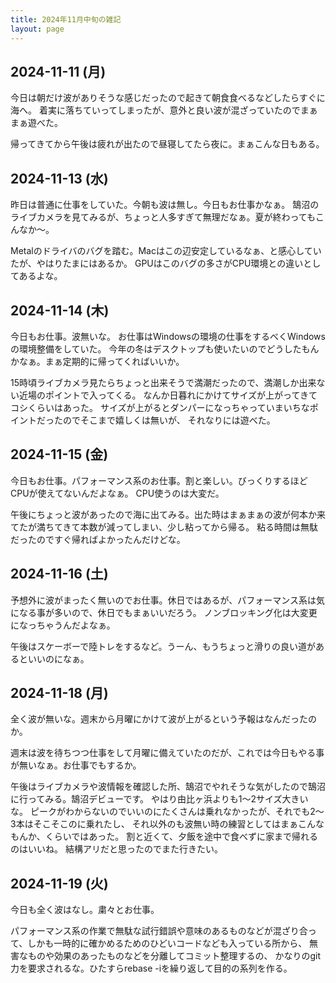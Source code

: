 ```yaml
---
title: 2024年11月中旬の雑記
layout: page
---
```


## 2024-11-11 (月)

今日は朝だけ波がありそうな感じだったので起きて朝食食べるなどしたらすぐに海へ。
着実に落ちていってしまったが、意外と良い波が混ざっていたのでまぁまぁ遊べた。

帰ってきてから午後は疲れが出たので昼寝してたら夜に。まぁこんな日もある。

## 2024-11-13 (水)

昨日は普通に仕事をしていた。今朝も波は無し。今日もお仕事かなぁ。
鵠沼のライブカメラを見てみるが、ちょっと人多すぎて無理だなぁ。夏が終わってもこんなか〜。

Metalのドライバのバグを踏む。Macはこの辺安定しているなぁ、と感心していたが、やはりたまにはあるか。
GPUはこのバグの多さがCPU環境との違いとしてあるよな。

## 2024-11-14 (木)

今日もお仕事。波無いな。
お仕事はWindowsの環境の仕事をするべくWindowsの環境整備をしていた。
今年の冬はデスクトップも使いたいのでどうしたもんかなぁ。まぁ定期的に帰ってくればいいか。

15時頃ライブカメラ見たらちょっと出来そうで満潮だったので、満潮しか出来ない近場のポイントで入ってくる。
なんか日暮れにかけてサイズが上がってきてコシくらいはあった。
サイズが上がるとダンパーになっちゃっていまいちなポイントだったのでそこまで嬉しくは無いが、
それなりには遊べた。

## 2024-11-15 (金)

今日もお仕事。パフォーマンス系のお仕事。割と楽しい。びっくりするほどCPUが使えてないんだよなぁ。
CPU使うのは大変だ。

午後にちょっと波があったので海に出てみる。出た時はまぁまぁの波が何本か来てたが満ちてきて本数が減ってしまい、少し粘ってから帰る。
粘る時間は無駄だったのですぐ帰ればよかったんだけどな。

## 2024-11-16 (土)

予想外に波がまったく無いのでお仕事。休日ではあるが、パフォーマンス系は気になる事が多いので、休日でもまぁいいだろう。
ノンブロッキング化は大変更になっちゃうんだよなぁ。

午後はスケーボーで陸トレをするなど。うーん、もうちょっと滑りの良い道があるといいのになぁ。

## 2024-11-18 (月)

全く波が無いな。週末から月曜にかけて波が上がるという予報はなんだったのか。

週末は波を待ちつつ仕事をして月曜に備えていたのだが、これでは今日もやる事が無いなぁ。お仕事でもするか。

午後はライブカメラや波情報を確認した所、鵠沼でやれそうな気がしたので鵠沼に行ってみる。鵠沼デビューです。
やはり由比ヶ浜よりも1〜2サイズ大きいな。
ピークがわからないのでいいのにたくさんは乗れなかったが、それでも2〜3本はそこそこのに乗れたし、
それ以外のも波無い時の練習としてはまぁこんなもんか、くらいではあった。
割と近くて、夕飯を途中で食べずに家まで帰れるのはいいね。
結構アリだと思ったのでまた行きたい。

## 2024-11-19 (火)

今日も全く波はなし。粛々とお仕事。

パフォーマンス系の作業で無駄な試行錯誤や意味のあるものなどが混ざり合って、しかも一時的に確かめるためのひどいコードなども入っている所から、
無害なものや効果のあったものなどを分離してコミット整理するの、
かなりのgit力を要求されるな。ひたすらrebase -iを繰り返して目的の系列を作る。